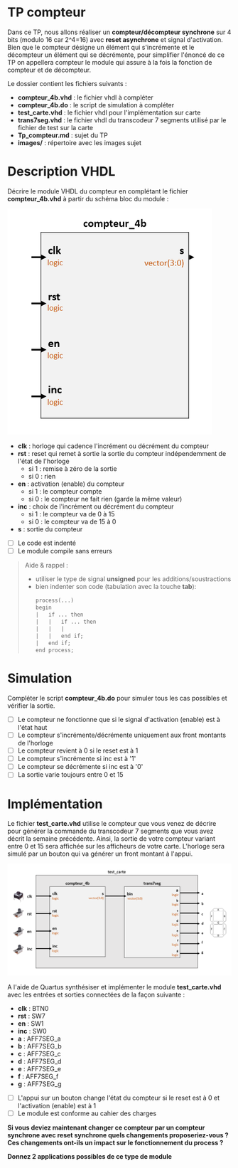 # TP compteur

Dans ce TP, nous allons réaliser un **compteur/décompteur synchrone** sur 4 bits (modulo 16 car 2^4=16) avec **reset asynchrone** et signal d'activation. Bien que le compteur désigne un élément qui s'incrémente et le décompteur un élément qui se décrémente, pour simplifier l'énoncé de ce TP on appellera compteur le module qui assure à la fois la fonction de compteur et de décompteur.

Le dossier contient les fichiers suivants :
* **compteur_4b.vhd** : le fichier vhdl à compléter
* **compteur_4b.do** : le script de simulation à compléter
* **test_carte.vhd** : le fichier vhdl pour l'implémentation sur carte
* **trans7seg.vhd** : le fichier vhdl du transcodeur 7 segments utilisé par le fichier de test sur la carte
* **Tp_compteur.md** : sujet du TP
* **images/** : répertoire avec les images sujet


# Description VHDL

Décrire le module VHDL du compteur en complétant le fichier **compteur_4b.vhd** à partir du schéma bloc du module :

![compteur_4b](https://github.com/rbeaubois/MCE/blob/master/TP_compteur/images/compteur_4b.PNG)

* **clk** : horloge qui cadence l'incrément ou décrément du compteur
* **rst** : reset qui remet à sortie la sortie du compteur indépendemment de l'état de l'horloge
    - si 1 : remise à zéro de la sortie
    - si 0 : rien
* **en** : activation (enable) du compteur
    - si 1 : le compteur compte
    - si 0 : le compteur ne fait rien (garde la même valeur)
* **inc** : choix de l'incrément ou décrément du compteur
    - si 1 : le compteur va de 0 à 15
    - si 0 : le compteur va de 15 à 0
* **s** : sortie du compteur

- [ ] Le code est indenté
- [ ] Le module compile sans erreurs

> Aide & rappel :
> * utiliser le type de signal **unsigned** pour les additions/soustractions
> * bien indenter son code (tabulation avec la touche __tab__):
>   <pre><code>process(...)
>	begin
>	|	if ... then
>	|	|	if ... then
>	|	|	|
>	|	|	end if;
>	|	end if;
>	end process; 
>   </code></pre>


# Simulation

Compléter le script **compteur_4b.do** pour simuler tous les cas possibles et vérifier la sortie.

- [ ] Le compteur ne fonctionne que si le signal d'activation (enable) est à l'état haut
- [ ] Le compteur s'incrémente/décrémente uniquement aux front montants de l'horloge
- [ ] Le compteur revient à 0 si le reset est à 1
- [ ] Le compteur s'incrémente si inc est à '1'
- [ ] Le compteur se décrémente si inc est à '0'
- [ ] La sortie varie toujours entre 0 et 15

# Implémentation

Le fichier **test_carte.vhd** utilise le compteur que vous venez de décrire pour générer la commande du transcodeur 7 segments que vous avez décrit la semaine précédente. Ainsi, la sortie de votre compteur variant entre 0 et 15 sera affichée sur les afficheurs de votre carte. L'horloge sera simulé par un bouton qui va générer un front montant à l'appui. 

![test_carte](https://github.com/rbeaubois/MCE/blob/master/TP_compteur/images/test_carte.PNG)

A l'aide de Quartus synthésiser et implémenter le module **test_carte.vhd** avec les entrées et sorties connectées de la façon suivante :
* **clk**           : BTN0
* **rst**           : SW7
* **en**            : SW1
* **inc**           : SW0
* **a**             : AFF7SEG_a
* **b**             : AFF7SEG_b
* **c**             : AFF7SEG_c
* **d**             : AFF7SEG_d
* **e**             : AFF7SEG_e
* **f**             : AFF7SEG_f
* **g**             : AFF7SEG_g

- [ ] L'appui sur un bouton change l'état du compteur si le reset est à 0 et l'activation (enable) est à 1
- [ ] Le module est conforme au cahier des charges

**Si vous deviez maintenant changer ce compteur par un compteur synchrone avec reset synchrone quels changements proposeriez-vous ? Ces changements ont-ils un impact sur le fonctionnement du process ?**

**Donnez 2 applications possibles de ce type de module**


